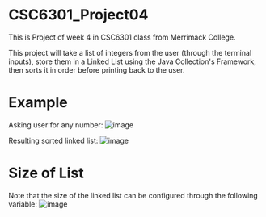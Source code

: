 # CSC6301_Project04
This is Project of week 4 in CSC6301 class from Merrimack College.

This project will take a list of integers from the user (through the terminal inputs), store them in a Linked List using the Java Collection's Framework, then sorts it in order before printing back to the user.

# Example
Asking user for any number:
![image](https://github.com/MedeirosPereiraRaf/CSC6301_Project04/assets/136990615/d10c828c-e841-4f6e-b376-ab49895e1905)

Resulting sorted linked list:
![image](https://github.com/MedeirosPereiraRaf/CSC6301_Project04/assets/136990615/56f2acdb-7014-44ad-9f51-882de9f322e2)

# Size of List
Note that the size of the linked list can be configured through the following variable:
![image](https://github.com/MedeirosPereiraRaf/CSC6301_Project04/assets/136990615/cf9905e6-d581-4e38-809a-fe897d83e856)

